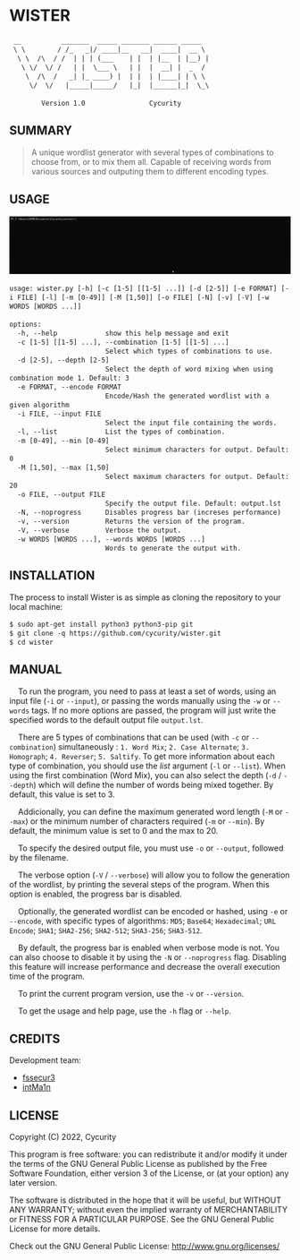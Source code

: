 # WISTER

```
 __          _______  _____ _______ ______ _____  
 \ \        / /_   _|/ ____|__   __|  ____|  __ \ 
  \ \  /\  / /  | | | (___    | |  | |__  | |__) |
   \ \/  \/ /   | |  \___ \   | |  |  __| |  _  / 
    \  /\  /   _| |_ ____) |  | |  | |____| | \ \ 
     \/  \/   |_____|_____/   |_|  |______|_|  \_\

        Version 1.0                Cycurity       
```

## SUMMARY

> A unique wordlist generator with several types of combinations to choose from, or to mix them all. Capable of receiving words from various sources and outputing them to different encoding types.

## USAGE

![](./static/img/running.gif "Usage")

```
usage: wister.py [-h] [-c [1-5] [[1-5] ...]] [-d [2-5]] [-e FORMAT] [-i FILE] [-l] [-m [0-49]] [-M [1,50]] [-o FILE] [-N] [-v] [-V] [-w WORDS [WORDS ...]]

options:
  -h, --help            show this help message and exit
  -c [1-5] [[1-5] ...], --combination [1-5] [[1-5] ...]
                        Select which types of combinations to use.
  -d [2-5], --depth [2-5]
                        Select the depth of word mixing when using combination mode 1. Default: 3
  -e FORMAT, --encode FORMAT
                        Encode/Hash the generated wordlist with a given algorithm
  -i FILE, --input FILE
                        Select the input file containing the words.
  -l, --list            List the types of combination.
  -m [0-49], --min [0-49]
                        Select minimum characters for output. Default: 0
  -M [1,50], --max [1,50]
                        Select maximum characters for output. Default: 20
  -o FILE, --output FILE
                        Specify the output file. Default: output.lst
  -N, --noprogress      Disables progress bar (increses performance)
  -v, --version         Returns the version of the program.
  -V, --verbose         Verbose the output.
  -w WORDS [WORDS ...], --words WORDS [WORDS ...]
                        Words to generate the output with.
```

## INSTALLATION

The process to install Wister is as simple as cloning the repository to your local machine:

```
$ sudo apt-get install python3 python3-pip git
$ git clone -q https://github.com/cycurity/wister.git
$ cd wister
```

## MANUAL

&nbsp;&nbsp;&nbsp;&nbsp;To run the program, you need to pass at least a set of words, using an input file (`-i` or `--input`), or passing the words manually using the `-w` or `--words` tags. If no more options are passed, the program will just write the specified words to the default output file `output.lst`.

&nbsp;&nbsp;&nbsp;&nbsp;There are 5 types of combinations that can be used (with `-c` or `--combination`) simultaneously : `1. Word Mix`; `2. Case Alternate`; `3. Homograph`; `4. Reverser`; `5. Saltify`. To get more information about each type of combination, you should use the *list* argument (`-l` or `--list`). When using the first combination (Word Mix), you can also select the depth (`-d` / `--depth`) which will define the number of words being mixed together. By default, this value is set to 3. 

&nbsp;&nbsp;&nbsp;&nbsp;Addicionally, you can define the maximum generated word length (`-M` or `--max`) or the minimum number of characters required (`-m` or `--min`). By default, the minimum value is set to 0 and the max to 20.

&nbsp;&nbsp;&nbsp;&nbsp;To specify the desired output file, you must use `-o` or `--output`, followed by the filename.

&nbsp;&nbsp;&nbsp;&nbsp;The verbose option (`-V` / `--verbose`) will allow you to follow the generation of the wordlist, by printing the several steps of the program. When this option is enabled, the progress bar is disabled.

&nbsp;&nbsp;&nbsp;&nbsp;Optionally, the generated wordlist can be encoded or hashed, using `-e` or `--encode`, with specific types of algorithms: `MD5`; `Base64`; `Hexadecimal`; `URL Encode`; `SHA1`; `SHA2-256`; `SHA2-512`; `SHA3-256`; `SHA3-512`.

&nbsp;&nbsp;&nbsp;&nbsp;By default, the progress bar is enabled when verbose mode is not. You can also choose to disable it by using the `-N` or `--noprogress` flag. Disabling this feature will increase performance and decrease the overall execution time of the program.

&nbsp;&nbsp;&nbsp;&nbsp;To print the current program version, use the `-v` or `--version`.

&nbsp;&nbsp;&nbsp;&nbsp;To get the usage and help page, use the `-h` flag or `--help`.

## CREDITS

Development team:
- [fssecur3](https://github.com/fssecur3 "fssecur3's Github Profile")
- [intMa1n](https://github.com/Bernardo15Sousa "intMa1n's Github Profile")

## LICENSE

Copyright (C) 2022, Cycurity

This program is free software: you can redistribute it and/or modify it under the terms of the GNU General Public License as published by the Free Software Foundation, either version 3 of the License, or (at your option) any later version.

The software is distributed in the hope that it will be useful, but WITHOUT ANY WARRANTY; without even the implied warranty of MERCHANTABILITY or FITNESS FOR A PARTICULAR PURPOSE. See the GNU General Public License for more details.

Check out the GNU General Public License: http://www.gnu.org/licenses/
